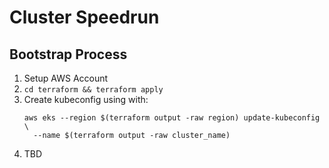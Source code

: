 # Cluster Speedrun

## Bootstrap Process

1. Setup AWS Account
2. `cd terraform && terraform apply`
3. Create kubeconfig using with:
    ```shell
    aws eks --region $(terraform output -raw region) update-kubeconfig \
      --name $(terraform output -raw cluster_name)
    ```
4. TBD
